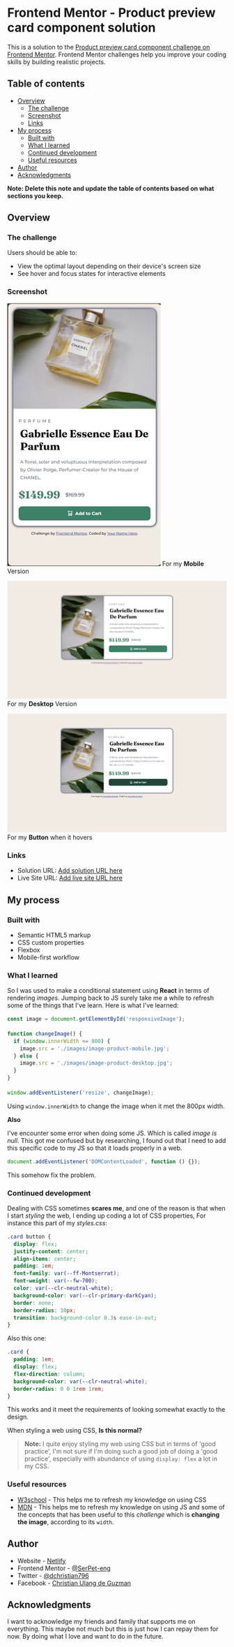 # Frontend Mentor - Product preview card component solution

This is a solution to the [Product preview card component challenge on Frontend Mentor](https://www.frontendmentor.io/challenges/product-preview-card-component-GO7UmttRfa). Frontend Mentor challenges help you improve your coding skills by building realistic projects.

## Table of contents

- [Overview](#overview)
  - [The challenge](#the-challenge)
  - [Screenshot](#screenshot)
  - [Links](#links)
- [My process](#my-process)
  - [Built with](#built-with)
  - [What I learned](#what-i-learned)
  - [Continued development](#continued-development)
  - [Useful resources](#useful-resources)
- [Author](#author)
- [Acknowledgments](#acknowledgments)

**Note: Delete this note and update the table of contents based on what sections you keep.**

## Overview

### The challenge

Users should be able to:

- View the optimal layout depending on their device's screen size
- See hover and focus states for interactive elements

### Screenshot

![Product Preview Mobile](./screenshots/Product%20Preview%20Mobile.png)
For my **Mobile** Version

![Product Preview Desktop](./screenshots//Product%20Preview%20Desktop.jpeg)
For my **Desktop** Version

![Product Preview Button Hover](./screenshots/Product%20Preview%20Btn%20Hover.png)
For my **Button** when it hovers

### Links

- Solution URL: [Add solution URL here](https://your-solution-url.com)
- Live Site URL: [Add live site URL here](https://your-live-site-url.com)

## My process

### Built with

- Semantic HTML5 markup
- CSS custom properties
- Flexbox
- Mobile-first workflow

### What I learned

So I was used to make a conditional statement using **React** in terms of rendering _images_. Jumping back to JS surely take me a while to refresh some of the things that I've learn. Here is what I've learned:

```js
const image = document.getElementById('responsiveImage');

function changeImage() {
  if (window.innerWidth <= 800) {
    image.src = './images/image-product-mobile.jpg';
  } else {
    image.src = './images/image-product-desktop.jpg';
  }
}

window.addEventListener('resize', changeImage);
```

Using `window.innerWidth` to change the image when it met the 800px width.

**Also**

I've encounter some error when doing some JS. Which is called _image is null_. This got me confused but by researching, I found out that I need to add this specific code to my JS so that it loads properly in a web.

```js
document.addEventListener('DOMContentLoaded', function () {});
```

This somehow fix the problem.

### Continued development

Dealing with CSS sometimes **scares me**, and one of the reason is that when I start _styling_ the web, I ending up coding a lot of CSS properties, For instance this part of my _styles.css_:

```css
.card button {
  display: flex;
  justify-content: center;
  align-items: center;
  padding: 1em;
  font-family: var(--ff-Montserrat);
  font-weight: var(--fw-700);
  color: var(--clr-neutral-white);
  background-color: var(--clr-primary-darkCyan);
  border: none;
  border-radius: 10px;
  transition: background-color 0.3s ease-in-out;
}
```

Also this one:

```css
.card {
  padding: 1em;
  display: flex;
  flex-direction: column;
  background-color: var(--clr-neutral-white);
  border-radius: 0 0 1rem 1rem;
}
```

This works and it meet the requirements of looking somewhat exactly to the design.

When styling a web using CSS, **Is this normal?**

> **Note:** I quite enjoy styling my web using CSS but in terms of 'good practice', I'm not sure if I'm doing such a good job of doing a 'good practice', especially with abundance of using `display: flex` a lot in my CSS.

### Useful resources

- [W3school](https://www.w3schools.com/) - This helps me to refresh my knowledge on using CSS
- [MDN](https://developer.mozilla.org/en-US/) - This helps me to refresh my knowledge on using JS and some of the concepts that has been useful to this _challenge_ which is **changing the image**, according to its `width`.

## Author

- Website - [Netlify](https://magnificent-churros-50a683.netlify.app/)
- Frontend Mentor - [@SerPet-eng](https://www.frontendmentor.io/profile/SerPet-eng)
- Twitter - [@dchristian796](https://twitter.com/dchristian796)
- Facebook - [Christian Ulang de Guzman](https://www.facebook.com/christian.deguzman.1840/)

## Acknowledgments

I want to acknowledge my friends and family that supports me on everything. This maybe not much but this is just how I can repay them for now. By doing what I love and want to do in the future.
